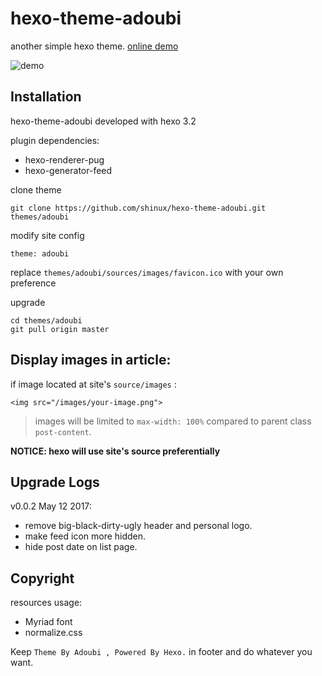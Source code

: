 # hexo-theme-adoubi

another simple hexo theme. [online demo](http://sinux.me)

![demo](demo.png)

## Installation

hexo-theme-adoubi developed with hexo 3.2

plugin dependencies:

- hexo-renderer-pug
- hexo-generator-feed

clone theme

    git clone https://github.com/shinux/hexo-theme-adoubi.git themes/adoubi

modify site config

    theme: adoubi

replace `themes/adoubi/sources/images/favicon.ico` with your own preference

upgrade

    cd themes/adoubi
    git pull origin master


## Display images in article:

if image located at site's `source/images` :

    <img src="/images/your-image.png">

> images will be limited to `max-width: 100%` compared to parent class `post-content`.

**NOTICE: hexo will use site's source preferentially**

## Upgrade Logs

v0.0.2 May 12 2017:

- remove big-black-dirty-ugly header and personal logo.
- make feed icon more hidden.
- hide post date on list page.

## Copyright

resources usage:

- Myriad font
- normalize.css

Keep `Theme By Adoubi , Powered By Hexo.` in footer and do whatever you want.
